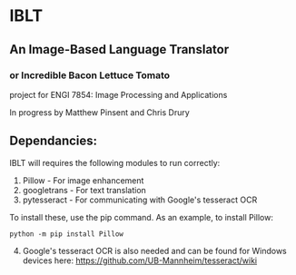 # IBLT
## An Image-Based Language Translator
### or Incredible Bacon Lettuce Tomato

project for ENGI 7854: Image Processing and Applications

In progress by Matthew Pinsent and Chris Drury

## Dependancies:
IBLT will requires the following modules to run correctly:
1. Pillow      - For image enhancement
2. googletrans - For text translation
3. pytesseract - For communicating with Google's tesseract OCR

To install these, use the pip command.
As an example, to install Pillow:

    python -m pip install Pillow

4. Google's tesseract OCR is also needed and can be found for Windows devices here:
    https://github.com/UB-Mannheim/tesseract/wiki
